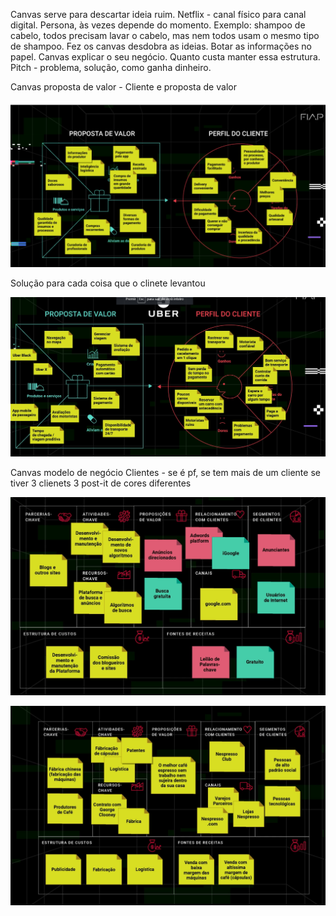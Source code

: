 Canvas serve para descartar ideia ruim. 
Netflix - canal físico para canal digital.
Persona, às vezes depende do momento. Exemplo: shampoo de cabelo, todos precisam lavar o cabelo, mas nem todos usam o mesmo tipo de shampoo.
Fez os canvas desdobra as ideias. 
Botar as informações no papel.
Canvas explicar o seu negócio.
Quanto custa manter essa estrutura.
Pitch - problema, solução, como ganha dinheiro.


Canvas proposta de valor - Cliente e proposta de valor

![Proposta de valor](img/proposta_valor.png)

Solução para cada coisa que o clinete levantou 

![Proposta](img/uber_proposta.png)


Canvas modelo de negócio
Clientes - se é pf, se tem mais de um cliente
se tiver 3 clienets 3 post-it de cores diferentes


![Modelo_google](img/modelo_google.png)

![Modelo_nespresso](img/nespresso_modelo.png)